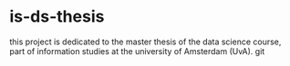 # is-ds-thesis

this project is dedicated to the master thesis of the data science course, part of information studies at the university of Amsterdam (UvA). 
git